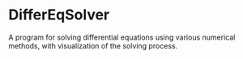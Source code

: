 # DifferEqSolver
A program for solving differential equations using various numerical methods, with visualization of the solving process.
